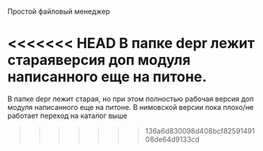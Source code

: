 ﻿Простой файловый менеджер

<<<<<<< HEAD
В папке depr лежит стараяверсия доп модуля написанного еще на питоне. 
=======
В папке depr лежит старая, но при этом полностью рабочая версия доп модуля написанного еще на 
питоне. 
В нимовской версии пока плохо/не работает переход на каталог выше
>>>>>>> 136a6d830098d408bcf8259149108de64d9133cd
